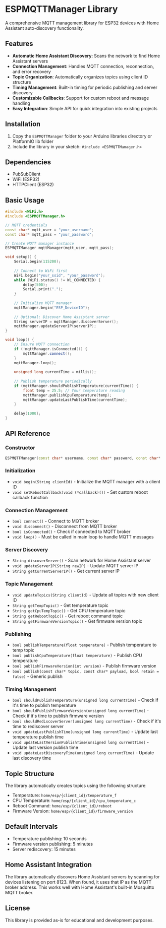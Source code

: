 # ESPMQTTManager Library

A comprehensive MQTT management library for ESP32 devices with Home Assistant auto-discovery functionality.

## Features

- **Automatic Home Assistant Discovery**: Scans the network to find Home Assistant servers
- **Connection Management**: Handles MQTT connection, reconnection, and error recovery
- **Topic Organization**: Automatically organizes topics using client ID structure
- **Timing Management**: Built-in timing for periodic publishing and server discovery
- **Customizable Callbacks**: Support for custom reboot and message handling
- **Easy Integration**: Simple API for quick integration into existing projects

## Installation

1. Copy the `ESPMQTTManager` folder to your Arduino libraries directory or PlatformIO lib folder
2. Include the library in your sketch: `#include <ESPMQTTManager.h>`

## Dependencies

- PubSubClient
- WiFi (ESP32)
- HTTPClient (ESP32)

## Basic Usage

```cpp
#include <WiFi.h>
#include <ESPMQTTManager.h>

// MQTT credentials
const char* mqtt_user = "your_username";
const char* mqtt_pass = "your_password";

// Create MQTT manager instance
ESPMQTTManager mqttManager(mqtt_user, mqtt_pass);

void setup() {
    Serial.begin(115200);
    
    // Connect to WiFi first
    WiFi.begin("your_ssid", "your_password");
    while (WiFi.status() != WL_CONNECTED) {
        delay(500);
        Serial.print(".");
    }
    
    // Initialize MQTT manager
    mqttManager.begin("ESP_DeviceID");
    
    // Optional: Discover Home Assistant server
    String serverIP = mqttManager.discoverServer();
    mqttManager.updateServerIP(serverIP);
}

void loop() {
    // Ensure MQTT connection
    if (!mqttManager.isConnected()) {
        mqttManager.connect();
    }
    mqttManager.loop();
    
    unsigned long currentTime = millis();
    
    // Publish temperature periodically
    if (mqttManager.shouldPublishTemperature(currentTime)) {
        float temp = 25.5; // Your temperature reading
        mqttManager.publishCpuTemperature(temp);
        mqttManager.updateLastPublishTime(currentTime);
    }
    
    delay(1000);
}
```

## API Reference

### Constructor

```cpp
ESPMQTTManager(const char* username, const char* password, const char* fallbackIP = "192.168.1.12", int port = 1883)
```

### Initialization

- `void begin(String clientId)` - Initialize the MQTT manager with a client ID
- `void setRebootCallback(void (*callback)())` - Set custom reboot callback function

### Connection Management

- `bool connect()` - Connect to MQTT broker
- `void disconnect()` - Disconnect from MQTT broker
- `bool isConnected()` - Check if connected to MQTT broker
- `void loop()` - Must be called in main loop to handle MQTT messages

### Server Discovery

- `String discoverServer()` - Scan network for Home Assistant server
- `void updateServerIP(String newIP)` - Update MQTT server IP
- `String getCurrentServerIP()` - Get current server IP

### Topic Management

- `void updateTopics(String clientId)` - Update all topics with new client ID
- `String getTempTopic()` - Get temperature topic
- `String getCpuTempTopic()` - Get CPU temperature topic  
- `String getRebootTopic()` - Get reboot command topic
- `String getFirmwareVersionTopic()` - Get firmware version topic

### Publishing

- `bool publishTemperature(float temperature)` - Publish temperature to temp topic
- `bool publishCpuTemperature(float temperature)` - Publish CPU temperature
- `bool publishFirmwareVersion(int version)` - Publish firmware version
- `bool publish(const char* topic, const char* payload, bool retain = false)` - Generic publish

### Timing Management

- `bool shouldPublishTemperature(unsigned long currentTime)` - Check if it's time to publish temperature
- `bool shouldPublishFirmwareVersion(unsigned long currentTime)` - Check if it's time to publish firmware version
- `bool shouldRediscoverServer(unsigned long currentTime)` - Check if it's time to rediscover server
- `void updateLastPublishTime(unsigned long currentTime)` - Update last temperature publish time
- `void updateLastVersionPublishTime(unsigned long currentTime)` - Update last version publish time
- `void updateLastDiscoveryTime(unsigned long currentTime)` - Update last discovery time

## Topic Structure

The library automatically creates topics using the following structure:
- Temperature: `home/esp/{client_id}/temperature_f`
- CPU Temperature: `home/esp/{client_id}/cpu_temperature_c`
- Reboot Command: `home/esp/{client_id}/reboot`
- Firmware Version: `home/esp/{client_id}/firmware_version`

## Default Intervals

- Temperature publishing: 10 seconds
- Firmware version publishing: 5 minutes
- Server rediscovery: 15 minutes

## Home Assistant Integration

The library automatically discovers Home Assistant servers by scanning for devices listening on port 8123. When found, it uses that IP as the MQTT broker address. This works well with Home Assistant's built-in Mosquitto MQTT broker.

## License

This library is provided as-is for educational and development purposes.
